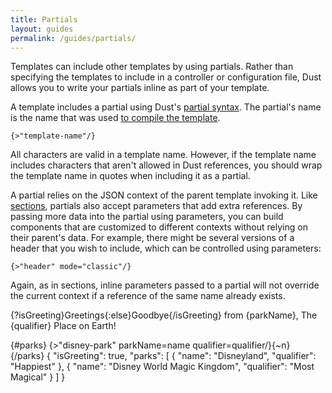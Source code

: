 ```yaml
---
title: Partials
layout: guides
permalink: /guides/partials/
---
```


Templates can include other templates by using partials. Rather than specifying the templates to include in a controller or configuration file, Dust allows you to write your partials inline as part of your template.

A template includes a partial using Dust's [partial syntax](/docs/syntax/#partial). The partial's name is the name that was used [to compile the template](/guides/getting-started/#compiling-dust-templates).

```
{>"template-name"/}
```

All characters are valid in a template name. However, if the template name includes characters that aren't allowed in Dust references, you should wrap the template name in quotes when including it as a partial.

A partial relies on the JSON context of the parent template invoking it. Like [sections](/guides/getting-started/#sections), partials also accept parameters that add extra references. By passing more data into the partial using parameters, you can build components that are customized to different contexts without relying on their parent's data. For example, there might be several versions of a header that you wish to include, which can be controlled using parameters:

```
{>"header" mode="classic"/}
```

Again, as in sections, inline parameters passed to a partial will not override the current context if a reference of the same name already exists.

<dust-demo templateName="disney-park" hideOutput="true">
<dust-demo-template showTemplateName="true">
<p>{?isGreeting}Greetings{:else}Goodbye{/isGreeting} from {parkName}, The {qualifier} Place on Earth!</p>
</dust-demo-template>
</dust-demo>

<dust-demo templateName="disney">
<dust-demo-template showTemplateName="true">
{#parks}
  {>"disney-park" parkName=name qualifier=qualifier/}{~n}
{/parks}
</dust-demo-template>
<dust-demo-json>
{
  "isGreeting": true,
  "parks": [
    {
      "name": "Disneyland",
      "qualifier": "Happiest"
    },
    {
      "name": "Disney World Magic Kingdom",
      "qualifier": "Most Magical"
    }
  ]
}
</dust-demo-json>
</dust-demo>
